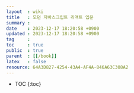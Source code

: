 ```yaml
---
layout  : wiki
title   : 모던 자바스크립트 리액트 입문 
summary : 
date    : 2023-12-17 18:20:58 +0900
updated : 2023-12-17 18:20:58 +0900
tag     : 
toc     : true
public  : true
parent  : [[/book]]
latex   : false
resource: 64A3D827-4254-43A4-AF4A-846A63C308A2
---
```

* TOC
{:toc}
